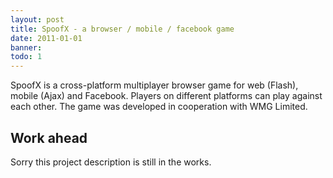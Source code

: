 ```yaml
---
layout: post
title: SpoofX - a browser / mobile / facebook game
date: 2011-01-01
banner: 
todo: 1
---
```


SpoofX is a cross-platform multiplayer browser game for web (Flash), mobile (Ajax) and Facebook. Players on different platforms can play against each other. The game was developed in cooperation with WMG Limited.

## Work ahead

Sorry this project description is still in the works.

<!--


## Challenge



## Responsibilities
-->